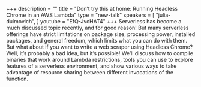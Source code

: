 +++
description = ""
title = "Don’t try this at home: Running Headless Chrome in an AWS Lambda"
type = "new-talk"
speakers = [
        "julia-duimovich",
]
youtube = "EfQ-JvcHAT4"
+++
Serverless has become a much discussed topic recently, and for good reason! But many serverless offerings have strict limitations on package size, processing power, installed packages, and general freedom, which limits what you can do with them. But what about if you want to write a web scraper using Headless Chrome? Well, it’s probably a bad idea, but it’s possible!  We’ll discuss how to compile binaries that work around Lambda restrictions, tools you can use to explore features of a  serverless environment, and show various ways to take advantage of resource sharing between different invocations of the function.